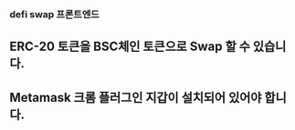 ### defi swap 프론트엔드

## ERC-20 토큰을 BSC체인 토큰으로 Swap 할 수 있습니다.

## Metamask 크롬 플러그인 지갑이 설치되어 있어야 합니다.
